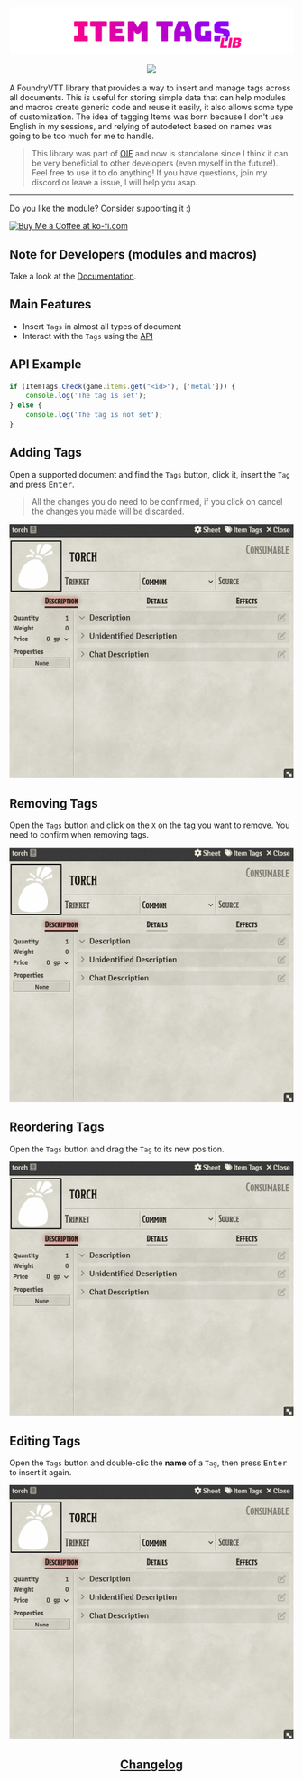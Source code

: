 <a href="https://foundryvtt.com/packages/item-tags">
    <p align="center">
        <img src="https://raw.githubusercontent.com/RPG-Made-Simple/FVTT-ItemTags/main/branding/title.png" alt="Item Tags Title">
    </p>
</a>

<p align="center">
    <a href="https://discord.gg/RAgPXB4zG7">
        <img src="https://discord.com/api/guilds/1071251491375042661/widget.png?style=shield"/>
    </a>
</p>

A FoundryVTT library that provides a way to insert and manage tags across all documents. This is useful for storing simple data that can help modules and macros create generic code and reuse it easily, it also allows some type of customization. The idea of tagging Items was born because I don't use English in my sessions, and relying of autodetect based on names was going to be too much for me to handle.

> This library was part of [OIF](https://github.com/ZotyDev/objects-interactions-fx) and now is standalone since I think it can be very beneficial to other developers (even myself in the future!). Feel free to use it to do anything! If you have questions, join my discord or leave a issue, I will help you asap.

---
Do you like the module? Consider supporting it :)

<a href='https://ko-fi.com/T6T8IFCB5' target='_blank'><img height='36' style='border:0px;height:36px;' src='https://storage.ko-fi.com/cdn/kofi5.png?v=3' border='0' alt='Buy Me a Coffee at ko-fi.com' /></a>

## Note for Developers (modules and macros)
Take a look at the [Documentation](https://docs.rpgmadesimple/FVTT-ItemTags).

## Main Features
- Insert `Tags` in almost all types of document
- Interact with the `Tags` using the [API](https://docs.rpgmadesimple/FVTT-ItemTags/#/apiReference/)

## API Example
```js
if (ItemTags.Check(game.items.get("<id>"), ['metal'])) {
    console.log('The tag is set');
} else {
    console.log('The tag is not set');
}
```

## Adding Tags
Open a supported document and find the `Tags` button, click it, insert the `Tag` and press <kbd>Enter</kbd>.

> All the changes you do need to be confirmed, if you click on cancel the changes you made will be discarded.

<p align="center">
    <img src="https://raw.githubusercontent.com/RPG-Made-Simple/FVTT-ItemTags/main/images/adding-tags.gif" alt="Adding Tags">
</p>

## Removing Tags
Open the `Tags` button and click on the `X` on the tag you want to remove. You need to confirm when removing tags.

<p align="center">
    <img src="https://raw.githubusercontent.com/RPG-Made-Simple/FVTT-ItemTags/main/images/removing-tags.gif" alt="Removing Tags">
</p>

## Reordering Tags
Open the `Tags` button and drag the `Tag` to its new position.

<p align="center">
    <img src="https://raw.githubusercontent.com/RPG-Made-Simple/FVTT-ItemTags/main/images/reordering-tags.gif" alt="Reordering Tags">
</p>

## Editing Tags
Open the `Tags` button and double-clic the **name** of a `Tag`, then press <kbd>Enter</kbd> to insert it again.

<p align="center">
    <img src="https://raw.githubusercontent.com/RPG-Made-Simple/FVTT-ItemTags/main/images/editing-tags.gif" alt="Editing Tags">
</p>

<h2 align="center"> <a href="https://github.com/RPG-Made-Simple/FVTT-ItemTags/blob/main/CHANGELOG.md"> Changelog</a></h2>
